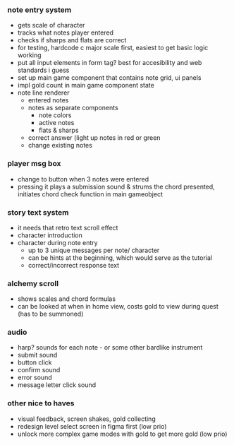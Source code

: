### note entry system
- gets scale of character
- tracks what notes player entered
- checks if sharps and flats are correct
- for testing, hardcode c major scale first, easiest to get basic logic working
- put all input elements in form tag? best for accesibility and web standards i guess
- set up main game component that contains note grid, ui panels
- impl gold count in main game component state
- note line renderer
   - entered notes
  - notes as separate components
    - note colors
    - active notes
    - flats & sharps
  - correct answer (light up notes in red or green
  - change existing notes
### player msg box
- change to button when 3 notes were entered
- pressing it plays a submission sound & strums the chord presented, initiates chord check function in main gameobject
### story text system
- it needs that retro text scroll effect
- character introduction
- character during note entry
  - up to 3 unique messages per note/ character
  - can be hints at the beginning, which would serve as the tutorial
  - correct/incorrect response text
### alchemy scroll
- shows scales and chord formulas
- can be looked at when in home view, costs gold to view during quest (has to be summoned)
### audio
- harp? sounds for each note - or some other bardlike instrument
- submit sound
- button click
- confirm sound
- error sound
- message letter click sound
### other nice to haves
- visual feedback, screen shakes, gold collecting 
- redesign level select screen in figma first (low prio)
- unlock more complex game modes with gold to get more gold (low prio)
